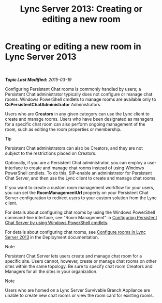 ﻿---
title: 'Lync Server 2013: Creating or editing a new room'
TOCTitle: Creating or editing a new room
ms:assetid: aa8f4349-cfd9-4036-9c4d-de8fb2c4c8a4
ms:mtpsurl: https://technet.microsoft.com/en-us/library/JJ215880(v=OCS.15)
ms:contentKeyID: 48706008
ms.date: 03/19/2015
mtps_version: v=OCS.15
---

<div data-xmlns="http://www.w3.org/1999/xhtml">

<div class="topic" data-xmlns="http://www.w3.org/1999/xhtml" data-msxsl="urn:schemas-microsoft-com:xslt" data-cs="http://msdn.microsoft.com/en-us/">

<div data-asp="http://msdn2.microsoft.com/asp">

# Creating or editing a new room in Lync Server 2013

</div>

<div id="mainSection">

<div id="mainBody">

<span> </span>

_**Topic Last Modified:** 2015-03-19_

Configuring Persistent Chat rooms is commonly handled by users; a Persistent Chat administrator typically does not configure or manage chat rooms. Windows PowerShell cmdlets to manage rooms are available only to **CsPersistentChatAdministrator** Administrators.

Users who are **Creators** in any given category can use the Lync client to create and manage rooms. Users who have been designated as managers for a specific chat room can also perform ongoing management of the room, such as editing the room properties or membership.

<div class="alert">


> [!TIP]
> Persistent Chat administrators can also be Creators, and they are not subject to the restrictions placed on Creators.



</div>

Optionally, if you are a Persistent Chat administrator, you can employ a user interface to create and manage chat rooms instead of using Windows PowerShell cmdlets. To do this, SIP-enable an administrator for Persistent Chat Server, and then use the Lync client to create and manage chat rooms.

If you want to create a custom room management workflow for your users, you can set the **RoomManagementUrl** property on your Persistent Chat Server configuration to redirect users to your custom solution from the Lync client.

For details about configuring chat rooms by using the Windows PowerShell command-line interface, see "Room Management" in [Configuring Persistent Chat Server by using Windows PowerShell cmdlets](configuring-persistent-chat-server-by-using-windows-powershell-cmdlets.md).

For details about configuring chat rooms, see [Configure rooms in Lync Server 2013](lync-server-2013-configure-rooms.md) in the Deployment documentation.

<div class="alert">


> [!NOTE]
> Persistent Chat Server lets users create and manage chat room for a specific site. Users cannot, however, create or manage chat rooms on other sites within the same topology. Be sure to specify chat room Creators and Managers for all the sites in your organization.



</div>

<div class="alert">


> [!NOTE]
> Users who are homed on a Lync Server Survivable Branch Appliance are unable to create new chat rooms or view the room card for existing rooms.



</div>

</div>

<span> </span>

</div>

</div>

</div>

